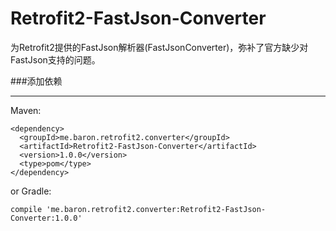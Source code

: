 # Retrofit2-FastJson-Converter
为Retrofit2提供的FastJson解析器(FastJsonConverter)，弥补了官方缺少对FastJson支持的问题。

###添加依赖

***

Maven:

    <dependency>
      <groupId>me.baron.retrofit2.converter</groupId>
      <artifactId>Retrofit2-FastJson-Converter</artifactId>
      <version>1.0.0</version>
      <type>pom</type>
    </dependency>
    
or Gradle:

    compile 'me.baron.retrofit2.converter:Retrofit2-FastJson-Converter:1.0.0'
